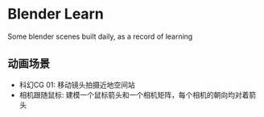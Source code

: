 # Blender Learn

Some blender scenes built daily, as a record of learning

## 动画场景

- 科幻CG 01: 移动镜头拍摄近地空间站
- 相机跟随鼠标: 建模一个鼠标箭头和一个相机矩阵，每个相机的朝向均对着箭头
